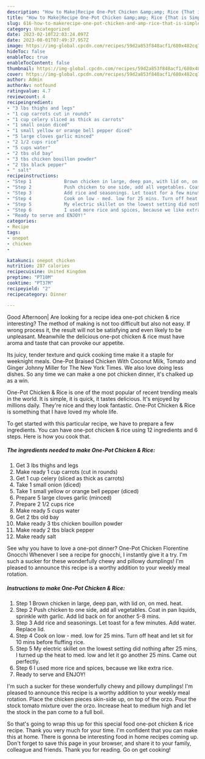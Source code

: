 ```yaml
---
description: "How to Make|Recipe One-Pot Chicken &amp;amp; Rice {That is Simple"
title: "How to Make|Recipe One-Pot Chicken &amp;amp; Rice {That is Simple"
slug: 616-how-to-makerecipe-one-pot-chicken-and-amp-rice-that-is-simple
category: Uncategorized
date: 2023-02-10T22:03:24.097Z
date: 2023-08-01T07:49:37.957Z
image: https://img-global.cpcdn.com/recipes/59d2a853f848acf1/680x482cq70/one-pot-chicken-rice-recipe-main-photo.jpg
hideToc: false
enableToc: true
enableTocContent: false
thumbnail: https://img-global.cpcdn.com/recipes/59d2a853f848acf1/680x482cq70/one-pot-chicken-rice-recipe-main-photo.jpg
cover: https://img-global.cpcdn.com/recipes/59d2a853f848acf1/680x482cq70/one-pot-chicken-rice-recipe-main-photo.jpg
author: Admin
authorAv: notfound
ratingvalue: 4.7
reviewcount: 4
recipeingredient:
- "3 lbs thighs and legs"
- "1 cup carrots cut in rounds"
- "1 cup celery sliced as thick as carrots"
- "1 small onion diced"
- "1 small yellow or orange bell pepper diced"
- "5 large cloves garlic minced"
- "2 1/2 cups rice"
- "5 cups water"
- "2 tbs old bay"
- "3 tbs chicken bouillon powder"
- "2 tbs black pepper"
- " salt"
recipeinstructions:
- "Step 1            Brown chicken in large, deep pan, with lid on, on med. heat."
- "Step 2            Push chicken to one side, add all vegetables. Coat in pan liquids, sprinkle with garlic. Add lid back on for another 5-8 mins."
- "Step 3            Add rice and seasonings. Let toast for a few minutes. Add water. Replace lid."
- "Step 4            Cook on low - med. low for 25 mins. Turn off heat and let sit for 10 mins before fluffing rice."
- "Step 5            My electric skillet on the lowest setting did nothing after 25 mins, I turned up the heat to med. low and let it go another 25 mins. Came out perfectly."
- "Step 6            I used more rice and spices, because we like extra rice."
- "Ready to serve and ENJOY!"
categories:
- Recipe
tags:
- onepot
- chicken
- 

katakunci: onepot chicken  
nutrition: 287 calories
recipecuisine: United Kingdom
preptime: "PT10M"
cooktime: "PT37M"
recipeyield: "2"
recipecategory: Dinner

---
```



Good Afternoon| Are looking for a recipe idea one-pot chicken &amp; rice interesting? The method of making is not too difficult but also not easy. If wrong process it, the result will not be satisfying and even likely to be unpleasant. Meanwhile the delicious one-pot chicken &amp; rice must have aroma and taste that can provoke our appetite.





Its juicy, tender texture and quick cooking time make it a staple for weeknight meals. One-Pot Braised Chicken With Coconut Milk, Tomato and Ginger Johnny Miller for The New York Times. We also love doing less dishes. So any time we can make a one pot chicken dinner, it&#39;s chalked up as a win.

One-Pot Chicken &amp; Rice is one of the most popular of recent trending meals in the world. It is simple, it is quick, it tastes delicious. It's enjoyed by millions daily. They're nice and they look fantastic. One-Pot Chicken &amp; Rice is something that I have loved my whole life.


To get started with this particular recipe, we have to prepare a few ingredients. You can have one-pot chicken &amp; rice using 12 ingredients and 6 steps. Here is how you cook that.

<!--inarticleads1-->

##### The ingredients needed to make One-Pot Chicken &amp; Rice:

1. Get 3 lbs thighs and legs
1. Make ready 1 cup carrots (cut in rounds)
1. Get 1 cup celery (sliced as thick as carrots)
1. Take 1 small onion (diced)
1. Take 1 small yellow or orange bell pepper (diced)
1. Prepare 5 large cloves garlic (minced)
1. Prepare 2 1/2 cups rice
1. Make ready 5 cups water
1. Get 2 tbs old bay
1. Make ready 3 tbs chicken bouillon powder
1. Make ready 2 tbs black pepper
1. Make ready  salt


See why you have to love a one-pot dinner? One-Pot Chicken Florentine Gnocchi Whenever I see a recipe for gnocchi, I instantly give it a try. I&#39;m such a sucker for these wonderfully chewy and pillowy dumplings! I&#39;m pleased to announce this recipe is a worthy addition to your weekly meal rotation. 

<!--inarticleads2-->

##### Instructions to make One-Pot Chicken &amp; Rice:

1. Step 1            Brown chicken in large, deep pan, with lid on, on med. heat.
1. Step 2            Push chicken to one side, add all vegetables. Coat in pan liquids, sprinkle with garlic. Add lid back on for another 5-8 mins.
1. Step 3            Add rice and seasonings. Let toast for a few minutes. Add water. Replace lid.
1. Step 4            Cook on low - med. low for 25 mins. Turn off heat and let sit for 10 mins before fluffing rice.
1. Step 5            My electric skillet on the lowest setting did nothing after 25 mins, I turned up the heat to med. low and let it go another 25 mins. Came out perfectly.
1. Step 6            I used more rice and spices, because we like extra rice.
1. Ready to serve and ENJOY!

I&#39;m such a sucker for these wonderfully chewy and pillowy dumplings! I&#39;m pleased to announce this recipe is a worthy addition to your weekly meal rotation. Place the chicken pieces skin-side up, on top of the orzo. Pour the stock tomato mixture over the orzo. Increase heat to medium high and let the stock in the pan come to a full boil. 

So that's going to wrap this up for this special food one-pot chicken &amp; rice recipe. Thank you very much for your time. I'm confident that you can make this at home. There is gonna be interesting food in home recipes coming up. Don't forget to save this page in your browser, and share it to your family, colleague and friends. Thank you for reading. Go on get cooking!
